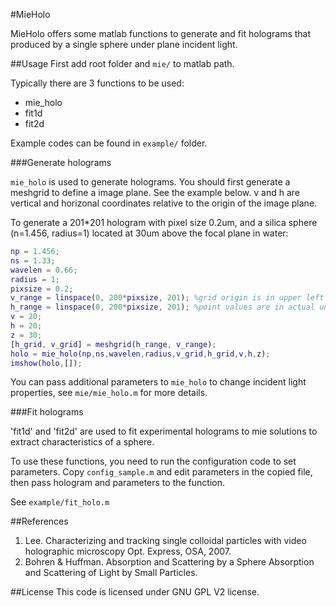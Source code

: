 #MieHolo

MieHolo offers some matlab functions to generate and fit holograms
that produced by a single sphere under plane incident light.

##Usage
First add root folder and `mie/` to matlab path.

Typically there are 3 functions to be used:

* mie_holo
* fit1d
* fit2d

Example codes can be found  in `example/` folder.

###Generate holograms

`mie_holo` is used to generate holograms.
You should first generate a meshgrid to define a image plane. 
See the example below.
v and h are vertical and horizonal coordinates relative to the 
origin of the image plane.

To generate a 201*201 hologram with pixel size 0.2um, and a silica sphere
(n=1.456, radius=1) located at 30um above the focal plane in water:

```matlab
np = 1.456;
ns = 1.33;
wavelen = 0.66;
radius = 1;
pixsize = 0.2;
v_range = linspace(0, 200*pixsize, 201); %grid origin is in upper left conner
h_range = linspace(0, 200*pixsize, 201); %point values are in actual unit
v = 20;
h = 20;
z = 30;
[h_grid, v_grid] = meshgrid(h_range, v_range);
holo = mie_holo(np,ns,wavelen,radius,v_grid,h_grid,v,h,z);
imshow(holo,[]);
```
You can pass additional parameters to `mie_holo` to change incident light
properties, see `mie/mie_holo.m` for more details.

###Fit holograms

'fit1d' and 'fit2d' are used to fit experimental holograms to mie solutions
to extract characteristics of a sphere.

To use these functions, you need to run the configuration code to set parameters.
Copy `config_sample.m` and edit parameters in the copied file,
then pass hologram and parameters to the function.

See `example/fit_holo.m`

##References
1. Lee. Characterizing and tracking single colloidal particles with video holographic microscopy Opt. Express, OSA, 2007.
2. Bohren & Huffman. Absorption and Scattering by a Sphere Absorption and Scattering of Light by Small Particles.

##License
This code is licensed under GNU GPL V2 license.

